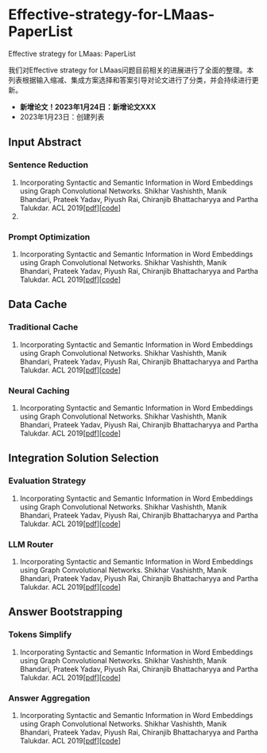 # Effective-strategy-for-LMaas-PaperList
Effective strategy for LMaas: PaperList

我们对Effective strategy for LMaas问题目前相关的进展进行了全面的整理。本列表根据输入缩减、集成方案选择和答案引导对论文进行了分类，并会持续进行更新。
- __新增论文！2023年1月24日：新增论文XXX__
- 2023年1月23日：创建列表

## Input Abstract
### Sentence Reduction
1. Incorporating Syntactic and Semantic Information in Word Embeddings using Graph Convolutional Networks. Shikhar Vashishth, Manik Bhandari, Prateek Yadav, Piyush Rai, Chiranjib Bhattacharyya and Partha Talukdar. ACL 2019[[pdf](https://arxiv.org/pdf/2310.13561.pdf)][[code](https://arxiv.org/pdf/2310.13561.pdf)]
2. 

### Prompt Optimization
1. Incorporating Syntactic and Semantic Information in Word Embeddings using Graph Convolutional Networks. Shikhar Vashishth, Manik Bhandari, Prateek Yadav, Piyush Rai, Chiranjib Bhattacharyya and Partha Talukdar. ACL 2019[[pdf](https://arxiv.org/pdf/2310.13561.pdf)][[code](https://arxiv.org/pdf/2310.13561.pdf)]

## Data Cache
### Traditional Cache
1. Incorporating Syntactic and Semantic Information in Word Embeddings using Graph Convolutional Networks. Shikhar Vashishth, Manik Bhandari, Prateek Yadav, Piyush Rai, Chiranjib Bhattacharyya and Partha Talukdar. ACL 2019[[pdf](https://arxiv.org/pdf/2310.13561.pdf)][[code](https://arxiv.org/pdf/2310.13561.pdf)]
### Neural Caching
1. Incorporating Syntactic and Semantic Information in Word Embeddings using Graph Convolutional Networks. Shikhar Vashishth, Manik Bhandari, Prateek Yadav, Piyush Rai, Chiranjib Bhattacharyya and Partha Talukdar. ACL 2019[[pdf](https://arxiv.org/pdf/2310.13561.pdf)][[code](https://arxiv.org/pdf/2310.13561.pdf)]

## Integration Solution Selection
### Evaluation Strategy
1. Incorporating Syntactic and Semantic Information in Word Embeddings using Graph Convolutional Networks. Shikhar Vashishth, Manik Bhandari, Prateek Yadav, Piyush Rai, Chiranjib Bhattacharyya and Partha Talukdar. ACL 2019[[pdf](https://arxiv.org/pdf/2310.13561.pdf)][[code](https://arxiv.org/pdf/2310.13561.pdf)]
### LLM Router
1. Incorporating Syntactic and Semantic Information in Word Embeddings using Graph Convolutional Networks. Shikhar Vashishth, Manik Bhandari, Prateek Yadav, Piyush Rai, Chiranjib Bhattacharyya and Partha Talukdar. ACL 2019[[pdf](https://arxiv.org/pdf/2310.13561.pdf)][[code](https://arxiv.org/pdf/2310.13561.pdf)]
## Answer Bootstrapping
### Tokens Simplify
1. Incorporating Syntactic and Semantic Information in Word Embeddings using Graph Convolutional Networks. Shikhar Vashishth, Manik Bhandari, Prateek Yadav, Piyush Rai, Chiranjib Bhattacharyya and Partha Talukdar. ACL 2019[[pdf](https://arxiv.org/pdf/2310.13561.pdf)][[code](https://arxiv.org/pdf/2310.13561.pdf)]
### Answer Aggregation
1. Incorporating Syntactic and Semantic Information in Word Embeddings using Graph Convolutional Networks. Shikhar Vashishth, Manik Bhandari, Prateek Yadav, Piyush Rai, Chiranjib Bhattacharyya and Partha Talukdar. ACL 2019[[pdf](https://arxiv.org/pdf/2310.13561.pdf)][[code](https://arxiv.org/pdf/2310.13561.pdf)]
